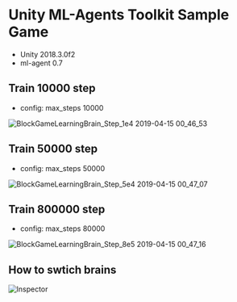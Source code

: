 # Unity ML-Agents Toolkit Sample Game

- Unity 2018.3.0f2
- ml-agent 0.7

## Train 10000 step

- config: max_steps 10000

![BlockGameLearningBrain_Step_1e4 2019-04-15 00_46_53](https://user-images.githubusercontent.com/7759549/56095586-56682e00-5f19-11e9-9b62-65a8e0414aee.gif)

## Train 50000 step

- config: max_steps 50000
  
![BlockGameLearningBrain_Step_5e4 2019-04-15 00_47_07](https://user-images.githubusercontent.com/7759549/56095588-59fbb500-5f19-11e9-9ecc-a940fdf433d0.gif)

## Train 800000 step

- config: max_steps 80000

![BlockGameLearningBrain_Step_8e5 2019-04-15 00_47_16](https://user-images.githubusercontent.com/7759549/56095591-5e27d280-5f19-11e9-9f34-30ca1101cd0d.gif)

## How to swtich brains
![Inspector](https://user-images.githubusercontent.com/7759549/56095703-66344200-5f1a-11e9-8097-4a6e41cb4ec8.png)
